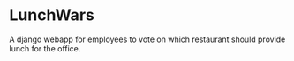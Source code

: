 # LunchWars

A django webapp for employees to vote on which restaurant should provide lunch for the office. 